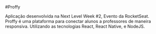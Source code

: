 ﻿#Proffy


Aplicação desenvolvida na Next Level Week #2, Evento da RocketSeat. Proffy é uma plataforma para conectar alunos a professores de maneira responsiva. Utilizando as tecnologias React, React Native, e NodeJS.


